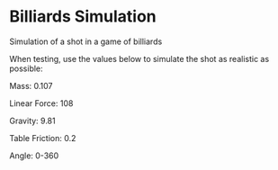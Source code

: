 # Billiards Simulation
Simulation of a shot in a game of billiards

When testing, use the values below to simulate the shot as realistic as possible:

Mass: 0.107

Linear Force: 108

Gravity: 9.81

Table Friction: 0.2

Angle: 0-360
